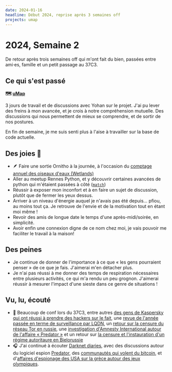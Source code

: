 ```yaml
---
date: 2024-01-16
headline: Début 2024, reprise après 3 semaines off
projects: umap
---
```


# 2024, Semaine 2

De retour après trois semaines off qui m'ont fait du bien, passées entre ami·es, famille et un petit passage au 37C3.

## Ce qui s'est passé

**🗺️ [uMap](https://umap-project.org)**

3 jours de travail et de discussions avec Yohan sur le projet. J'ai pu lever des freins à mon avancée, et je crois à notre compréhension mutuelle. Des discussions qui nous permettent de mieux se comprendre, et de sortir de nos postures.

En fin de semaine, je me suis senti plus à l'aise à travailler sur la base de code actuelle.

## Des joies 🤗

- 🪶 Faire une sortie Ornitho à la journée, à l'occasion du [comptage annuel des oiseaux d'eaux (Wetlands)](https://www.lpo.fr/decouvrir-la-nature/loisirs-nature/agenda-nature/agenda-lpo-france/2024/comptage-annuel-des-oiseaux-d-eau)
- Aller au meetup Rennes Python, et y découvrir certaines avancées de python qui m'étaient passées à côté ([`match`](https://docs.python.org/3/reference/compound_stmts.html#match))
- Réussir à exposer mon inconfort et à en faire un sujet de discussion, plutôt que de fermer les yeux dessus.
- Arriver à un niveau d'énergie auquel je n'avais pas été depuis… pfiou, au moins tout ça. Je retrouve de l'envie et de la motivation tout en étant moi même !
- Revoir des amis de longue date le temps d'une après-midi/soirée, en simplicité.
- Avoir enfin une connexion digne de ce nom chez moi, je vais pouvoir me faciliter le travail à la maison!

## Des peines

- Je continue de donner de l'importance à ce que « les gens pourraient penser » de ce que je fais. J'aimerai m'en détacher plus.
- Je n'ai pas réussi à me donner des temps de respiration nécessaires entre plusieurs activités, ce qui m'a rendu un peu grognon. J'aimerai réussir à mesurer l'impact d'une sieste dans ce genre de situations !

## Vu, lu, écouté

- 📼 Beaucoup de conf lors du 37C3, entre autres [des gens de Kaspersky qui ont réussi à prendre des hackers sur le fait](https://media.ccc.de/v/37c3-11859-operation_triangulation_what_you_get_when_attack_iphones_of_researchers), une [revue de l'année passée en terme de surveillance par LQDN](https://media.ccc.de/v/37c3-12309-a_year_of_surveillance_in_france_a_short_satirical_tale_by_la_quadrature_du_net), un [retour sur la censure du réseau Tor en russie](https://media.ccc.de/v/37c3-12040-tor_censorship_attempts_in_russia_iran_turkmenistan), une [investigation d'Amnesty International autour de l'affaire « Predator »](https://media.ccc.de/v/37c3-12168-predator_files_how_european_spyware_threatens_civil_society_around_the_world) et un retour sur [la censure et l'instauration d'un régime autoritaure en Bielorussie](https://media.ccc.de/v/37c3-11836-tractors_rockets_and_the_internet_in_belarus)
- 🎧 J'ai continué à écouter [Darknet diaries](https://darknetdiaries.com/), avec des discussions autour du logiciel espion [Predator](https://darknetdiaries.com/episode/137/), des [communautés qui volent du bitcoin](https://darknetdiaries.com/episode/112/), et d'[affaires d'espionage des USA sur la grèce autour des jeux olympiques](https://darknetdiaries.com/episode/64/).
